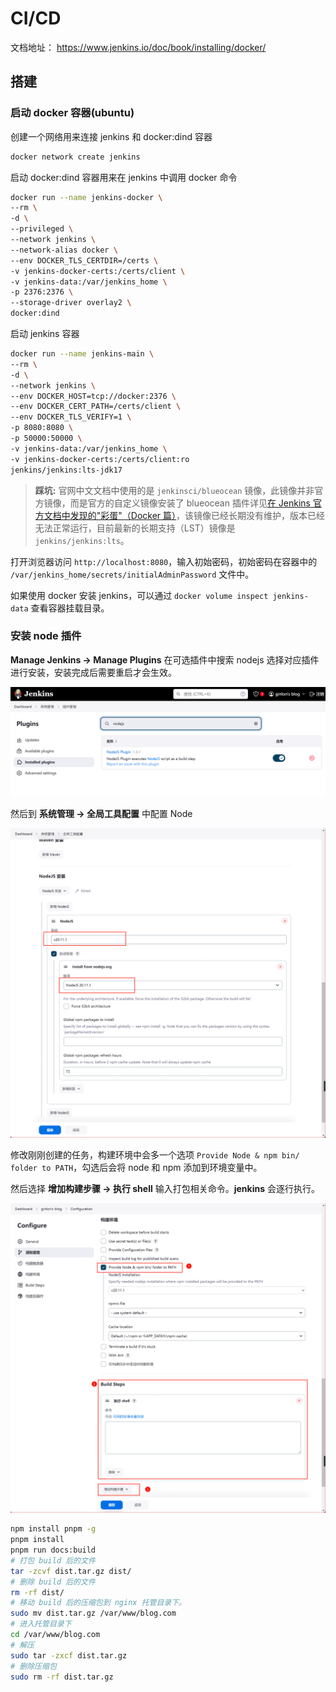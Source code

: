 # CI/CD

文档地址： https://www.jenkins.io/doc/book/installing/docker/

## 搭建

### 启动 docker 容器(ubuntu)

创建一个网络用来连接 jenkins 和 docker:dind 容器

```bash
docker network create jenkins
```

启动 docker:dind 容器用来在 jenkins 中调用 docker 命令

```bash
docker run --name jenkins-docker \
--rm \
-d \
--privileged \
--network jenkins \
--network-alias docker \
--env DOCKER_TLS_CERTDIR=/certs \
-v jenkins-docker-certs:/certs/client \
-v jenkins-data:/var/jenkins_home \
-p 2376:2376 \
--storage-driver overlay2 \
docker:dind
```

启动 jenkins 容器

```bash
docker run --name jenkins-main \
--rm \
-d \
--network jenkins \
--env DOCKER_HOST=tcp://docker:2376 \
--env DOCKER_CERT_PATH=/certs/client \
--env DOCKER_TLS_VERIFY=1 \
-p 8080:8080 \
-p 50000:50000 \
-v jenkins-data:/var/jenkins_home \
-v jenkins-docker-certs:/certs/client:ro
jenkins/jenkins:lts-jdk17
```

> **踩坑:**
> 官网中文文档中使用的是 `jenkinsci/blueocean` 镜像，此镜像并非官方镜像，而是官方的自定义镜像安装了 blueocean 插件详见[在 Jenkins 官方文档中发现的"彩蛋"（Docker 篇）](https://juejin.cn/post/7154226427544469541)，该镜像已经长期没有维护，版本已经无法正常运行，目前最新的长期支持（LST）镜像是 `jenkins/jenkins:lts`。

打开浏览器访问 `http://localhost:8080`，输入初始密码，初始密码在容器中的 `/var/jenkins_home/secrets/initialAdminPassword` 文件中。

如果使用 docker 安装 jenkins，可以通过 `docker volume inspect jenkins-data` 查看容器挂载目录。

### 安装 node 插件

**Manage Jenkins -> Manage Plugins** 在可选插件中搜索 nodejs 选择对应插件进行安装，安装完成后需要重启才会生效。

![alt text](image-4.png)

然后到 **系统管理 -> 全局工具配置** 中配置 Node

![alt text](image-5.png)

修改刚刚创建的任务，构建环境中会多一个选项 `Provide Node & npm bin/ folder to PATH`，勾选后会将 node 和 npm 添加到环境变量中。

然后选择 **增加构建步骤 -> 执行 shell** 输入打包相关命令。**jenkins** 会逐行执行。

![alt text](image-6.png)

```bash
npm install pnpm -g
pnpm install
pnpm run docs:build
# 打包 build 后的文件
tar -zcvf dist.tar.gz dist/
# 删除 build 后的文件
rm -rf dist/
# 移动 build 后的压缩包到 nginx 托管目录下。
sudo mv dist.tar.gz /var/www/blog.com
# 进入托管目录下
cd /var/www/blog.com
# 解压
sudo tar -zxcf dist.tar.gz
# 删除压缩包
sudo rm -rf dist.tar.gz
```
